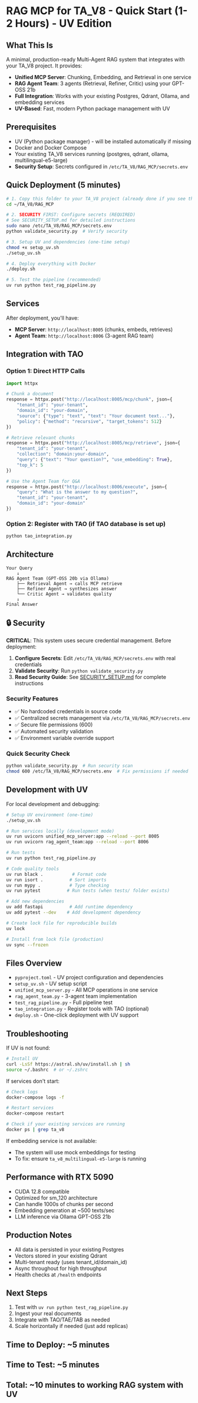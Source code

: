 # RAG MCP for TA_V8 - Quick Start (1-2 Hours) - UV Edition

## What This Is
A minimal, production-ready Multi-Agent RAG system that integrates with your TA_V8 project. It provides:
- **Unified MCP Server**: Chunking, Embedding, and Retrieval in one service
- **RAG Agent Team**: 3 agents (Retrieval, Refiner, Critic) using your GPT-OSS 21b
- **Full Integration**: Works with your existing Postgres, Qdrant, Ollama, and embedding services
- **UV-Based**: Fast, modern Python package management with UV

## Prerequisites
- UV (Python package manager) - will be installed automatically if missing
- Docker and Docker Compose
- Your existing TA_V8 services running (postgres, qdrant, ollama, multilingual-e5-large)
- **Security Setup**: Secrets configured in `/etc/TA_V8/RAG_MCP/secrets.env`

## Quick Deployment (5 minutes)

```bash
# 1. Copy this folder to your TA_V8 project (already done if you see this)
cd ~/TA_V8/RAG_MCP

# 2. SECURITY FIRST: Configure secrets (REQUIRED)
# See SECURITY_SETUP.md for detailed instructions
sudo nano /etc/TA_V8/RAG_MCP/secrets.env
python validate_security.py  # Verify security

# 3. Setup UV and dependencies (one-time setup)
chmod +x setup_uv.sh
./setup_uv.sh

# 4. Deploy everything with Docker
./deploy.sh

# 5. Test the pipeline (recommended)
uv run python test_rag_pipeline.py
```

## Services
After deployment, you'll have:
- **MCP Server**: `http://localhost:8005` (chunks, embeds, retrieves)
- **Agent Team**: `http://localhost:8006` (3-agent RAG team)

## Integration with TAO

### Option 1: Direct HTTP Calls
```python
import httpx

# Chunk a document
response = httpx.post("http://localhost:8005/mcp/chunk", json={
    "tenant_id": "your-tenant",
    "domain_id": "your-domain",
    "source": {"type": "text", "text": "Your document text..."},
    "policy": {"method": "recursive", "target_tokens": 512}
})

# Retrieve relevant chunks
response = httpx.post("http://localhost:8005/mcp/retrieve", json={
    "tenant_id": "your-tenant",
    "collection": "domain:your-domain",
    "query": {"text": "Your question?", "use_embedding": True},
    "top_k": 5
})

# Use the Agent Team for Q&A
response = httpx.post("http://localhost:8006/execute", json={
    "query": "What is the answer to my question?",
    "tenant_id": "your-tenant",
    "domain_id": "your-domain"
})
```

### Option 2: Register with TAO (if TAO database is set up)
```bash
python tao_integration.py
```

## Architecture
```
Your Query
    ↓
RAG Agent Team (GPT-OSS 20b via Ollama)
    ├── Retrieval Agent → calls MCP retrieve
    ├── Refiner Agent → synthesizes answer
    └── Critic Agent → validates quality
    ↓
Final Answer
```

## 🔒 Security

**CRITICAL**: This system uses secure credential management. Before deployment:

1. **Configure Secrets**: Edit `/etc/TA_V8/RAG_MCP/secrets.env` with real credentials
2. **Validate Security**: Run `python validate_security.py` 
3. **Read Security Guide**: See [SECURITY_SETUP.md](SECURITY_SETUP.md) for complete instructions

### Security Features
- ✅ No hardcoded credentials in source code
- ✅ Centralized secrets management via `/etc/TA_V8/RAG_MCP/secrets.env`
- ✅ Secure file permissions (600)
- ✅ Automated security validation
- ✅ Environment variable override support

### Quick Security Check
```bash
python validate_security.py  # Run security scan
chmod 600 /etc/TA_V8/RAG_MCP/secrets.env  # Fix permissions if needed
```

## Development with UV

For local development and debugging:

```bash
# Setup UV environment (one-time)
./setup_uv.sh

# Run services locally (development mode)
uv run uvicorn unified_mcp_server:app --reload --port 8005
uv run uvicorn rag_agent_team:app --reload --port 8006

# Run tests
uv run python test_rag_pipeline.py

# Code quality tools
uv run black .           # Format code
uv run isort .          # Sort imports
uv run mypy .           # Type checking
uv run pytest          # Run tests (when tests/ folder exists)

# Add new dependencies
uv add fastapi          # Add runtime dependency
uv add pytest --dev    # Add development dependency

# Create lock file for reproducible builds
uv lock

# Install from lock file (production)
uv sync --frozen
```

## Files Overview
- `pyproject.toml` - UV project configuration and dependencies
- `setup_uv.sh` - UV setup script
- `unified_mcp_server.py` - All MCP operations in one service
- `rag_agent_team.py` - 3-agent team implementation
- `test_rag_pipeline.py` - Full pipeline test
- `tao_integration.py` - Register tools with TAO (optional)
- `deploy.sh` - One-click deployment with UV support

## Troubleshooting

If UV is not found:
```bash
# Install UV
curl -LsSf https://astral.sh/uv/install.sh | sh
source ~/.bashrc  # or ~/.zshrc
```

If services don't start:
```bash
# Check logs
docker-compose logs -f

# Restart services
docker-compose restart

# Check if your existing services are running
docker ps | grep ta_v8
```

If embedding service is not available:
- The system will use mock embeddings for testing
- To fix: ensure `ta_v8_multilingual-e5-large` is running

## Performance with RTX 5090
- CUDA 12.8 compatible
- Optimized for sm_120 architecture
- Can handle 1000s of chunks per second
- Embedding generation at ~500 texts/sec
- LLM inference via Ollama GPT-OSS 21b

## Production Notes
- All data is persisted in your existing Postgres
- Vectors stored in your existing Qdrant
- Multi-tenant ready (uses tenant_id/domain_id)
- Async throughout for high throughput
- Health checks at `/health` endpoints

## Next Steps
1. Test with `uv run python test_rag_pipeline.py`
2. Ingest your real documents
3. Integrate with TAO/TAE/TAB as needed
4. Scale horizontally if needed (just add replicas)

## Time to Deploy: ~5 minutes
## Time to Test: ~5 minutes  
## Total: ~10 minutes to working RAG system with UV
